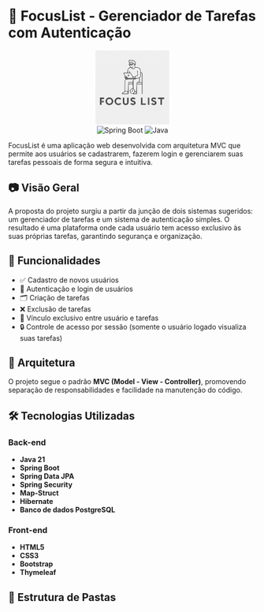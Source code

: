 # 📌 FocusList - Gerenciador de Tarefas com Autenticação

<p align="center">
    <img src="visualEvidency/focuslist.png" alt="FocusList" width="150"/> <br>
    <img src="https://www.vectorlogo.zone/logos/springio/springio-icon.svg" alt="Spring Boot" width="70" />
    <img src="https://www.vectorlogo.zone/logos/java/java-icon.svg" alt="Java" width="70" />
</p>
FocusList é uma aplicação web desenvolvida com arquitetura MVC que permite aos usuários se cadastrarem, fazerem login e gerenciarem suas tarefas pessoais de forma segura e intuitiva.

## 📷 Visão Geral

A proposta do projeto surgiu a partir da junção de dois sistemas sugeridos: um gerenciador de tarefas e um sistema de autenticação simples. O resultado é uma plataforma onde cada usuário tem acesso exclusivo às suas próprias tarefas, garantindo segurança e organização.

## 🚀 Funcionalidades

- ✅ Cadastro de novos usuários
- 🔐 Autenticação e login de usuários
- 🗂️ Criação de tarefas
- ❌ Exclusão de tarefas
- 👤 Vínculo exclusivo entre usuário e tarefas
- 🔒 Controle de acesso por sessão (somente o usuário logado visualiza suas tarefas)

## 🧱 Arquitetura

O projeto segue o padrão **MVC (Model - View - Controller)**, promovendo separação de responsabilidades e facilidade na manutenção do código.

## 🛠️ Tecnologias Utilizadas

### Back-end
- **Java 21**
- **Spring Boot**
- **Spring Data JPA**
- **Spring Security**
- **Map-Struct**
- **Hibernate**
- **Banco de dados PostgreSQL**

### Front-end
- **HTML5**
- **CSS3**
- **Bootstrap**
- **Thymeleaf**

## 📁 Estrutura de Pastas

